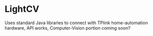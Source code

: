 # LightCV

Uses standard Java libraries to connect with TPlink home-automation hardware, API works, Computer-Vision portion coming soon? 
